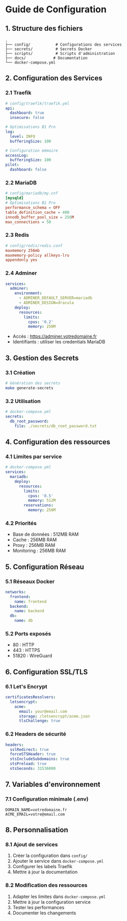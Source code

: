 # Guide de Configuration

## 1. Structure des fichiers

```plaintext
.
├── config/           # Configurations des services
├── secrets/          # Secrets Docker
├── scripts/          # Scripts d'administration
├── docs/            # Documentation
└── docker-compose.yml
```

## 2. Configuration des Services

### 2.1 Traefik
```yaml
# config/traefik/traefik.yml
api:
  dashboard: true
  insecure: false

# Optimisations B1 Pro
log:
  level: INFO
  bufferingSize: 100

# Configuration mémoire
accessLog:
  bufferingSize: 100
pilot:
  dashboard: false
```

### 2.2 MariaDB
```cnf
# config/mariadb/my.cnf
[mysqld]
# Optimisations B1 Pro
performance_schema = OFF
table_definition_cache = 400
innodb_buffer_pool_size = 256M
max_connections = 50
```

### 2.3 Redis
```conf
# config/redis/redis.conf
maxmemory 256mb
maxmemory-policy allkeys-lru
appendonly yes
```

### 2.4 Adminer
```yaml
services:
  adminer:
    environment:
      - ADMINER_DEFAULT_SERVER=mariadb
      - ADMINER_DESIGN=dracula
    deploy:
      resources:
        limits:
          cpus: '0.2'
          memory: 256M
```
- Accès : https://adminer.votredomaine.fr
- Identifiants : utiliser les credentials MariaDB

## 3. Gestion des Secrets

### 3.1 Création
```bash
# Génération des secrets
make generate-secrets
```

### 3.2 Utilisation
```yaml
# docker-compose.yml
secrets:
  db_root_password:
    file: ./secrets/db_root_password.txt
```

## 4. Configuration des ressources

### 4.1 Limites par service
```yaml
# docker-compose.yml
services:
  mariadb:
    deploy:
      resources:
        limits:
          cpus: '0.5'
          memory: 512M
        reservations:
          memory: 256M
```

### 4.2 Priorités
- Base de données : 512MB RAM
- Cache : 256MB RAM
- Proxy : 256MB RAM
- Monitoring : 256MB RAM

## 5. Configuration Réseau

### 5.1 Réseaux Docker
```yaml
networks:
  frontend:
    name: frontend
  backend:
    name: backend
  db:
    name: db
```

### 5.2 Ports exposés
- 80 : HTTP
- 443 : HTTPS
- 51820 : WireGuard

## 6. Configuration SSL/TLS

### 6.1 Let's Encrypt
```yaml
certificatesResolvers:
  letsencrypt:
    acme:
      email: your@email.com
      storage: /letsencrypt/acme.json
      tlsChallenge: true
```

### 6.2 Headers de sécurité
```yaml
headers:
  sslRedirect: true
  forceSTSHeader: true
  stsIncludeSubdomains: true
  stsPreload: true
  stsSeconds: 31536000
```

## 7. Variables d'environnement

### 7.1 Configuration minimale (.env)
```env
DOMAIN_NAME=votredomaine.fr
ACME_EMAIL=votre@email.com
```

## 8. Personnalisation

### 8.1 Ajout de services
1. Créer la configuration dans `config/`
2. Ajouter le service dans `docker-compose.yml`
3. Configurer les labels Traefik
4. Mettre à jour la documentation

### 8.2 Modification des ressources
1. Adapter les limites dans `docker-compose.yml`
2. Mettre à jour la configuration service
3. Tester les performances
4. Documenter les changements